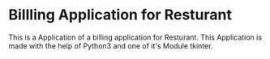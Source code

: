 # Billling Application for Resturant
This is a Application of a billing application for Resturant. This Application is made with the help of Python3 and one of it's Module tkinter.

